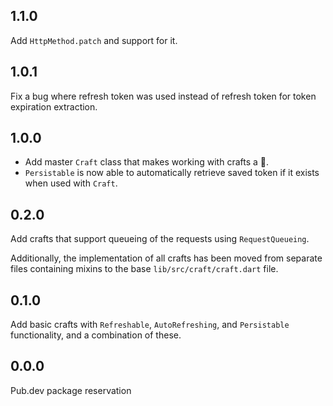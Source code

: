 ## 1.1.0

Add `HttpMethod.patch` and support for it.

## 1.0.1

Fix a bug where refresh token was used instead of refresh token for token expiration extraction.

## 1.0.0

- Add master `Craft` class that makes working with crafts a 🍰.
- `Persistable` is now able to automatically retrieve saved token if it exists when used with `Craft`.

## 0.2.0

Add crafts that support queueing of the requests using `RequestQueueing`.

Additionally, the implementation of all crafts has been moved from separate files containing mixins
to the base `lib/src/craft/craft.dart` file.

## 0.1.0

Add basic crafts with `Refreshable`, `AutoRefreshing`, and `Persistable` functionality, and
a combination of these.

## 0.0.0

Pub.dev package reservation
